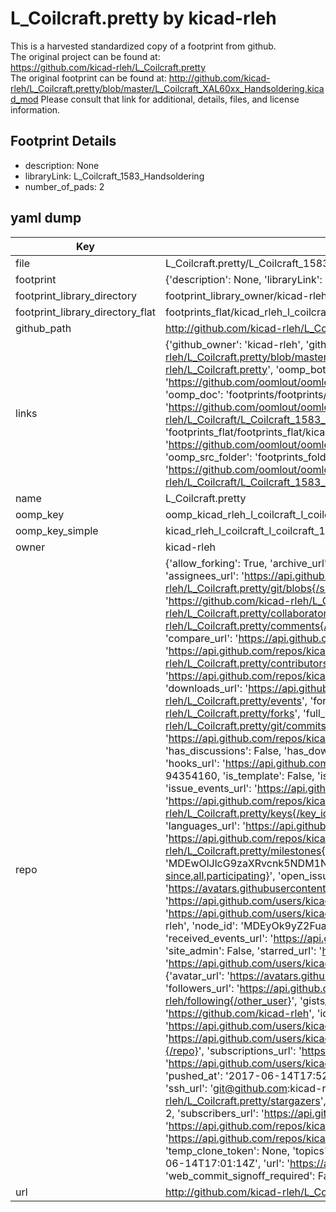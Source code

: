 # L_Coilcraft.pretty by kicad-rleh  
This is a harvested standardized copy of a footprint from github.  
The original project can be found at:  
https://github.com/kicad-rleh/L_Coilcraft.pretty  
The original footprint can be found at:
http://github.com/kicad-rleh/L_Coilcraft.pretty/blob/master/L_Coilcraft_XAL60xx_Handsoldering.kicad_mod
Please consult that link for additional, details, files, and license information.  
## Footprint Details
* description: None  
* libraryLink: L_Coilcraft_1583_Handsoldering  
* number_of_pads: 2  
## yaml dump  
| Key | Value |  
| --- | --- |  
| file | L_Coilcraft.pretty/L_Coilcraft_1583_Handsoldering.kicad_mod |  
| footprint | {'description': None, 'libraryLink': 'L_Coilcraft_1583_Handsoldering', 'number_of_pads': 2} |  
| footprint_library_directory | footprint_library_owner/kicad-rleh_L_Coilcraft.pretty |  
| footprint_library_directory_flat | footprints_flat/kicad_rleh_l_coilcraft_l_coilcraft_1583_handsoldering/working |  
| github_path | http://github.com/kicad-rleh/L_Coilcraft.pretty/blob/master/L_Coilcraft_1583_Handsoldering.kicad_mod |  
| links | {'github_owner': 'kicad-rleh', 'github_repo_name': 'L_Coilcraft.pretty', 'github_src': 'http://github.com/kicad-rleh/L_Coilcraft.pretty/blob/master/L_Coilcraft_XAL60xx_Handsoldering.kicad_mod', 'github_src_repo': 'https://github.com/kicad-rleh/L_Coilcraft.pretty', 'oomp_bot': 'footprints/kicad_rleh_l_coilcraft_l_coilcraft_1583_handsoldering/working', 'oomp_bot_github': 'https://github.com/oomlout/oomlout_oomp_footprint_bot/tree/main/footprints/kicad_rleh_l_coilcraft_l_coilcraft_1583_handsoldering/working', 'oomp_doc': 'footprints/footprints/kicad-rleh/L_Coilcraft/L_Coilcraft_1583_Handsoldering/working/', 'oomp_doc_github': 'https://github.com/oomlout/oomlout_oomp_footprint_doc/tree/main/footprints/footprints/kicad-rleh/L_Coilcraft/L_Coilcraft_1583_Handsoldering/working', 'oomp_src_flat': 'footprints_flat/footprints_flat/kicad_rleh_l_coilcraft_l_coilcraft_1583_handsoldering/working', 'oomp_src_flat_github': 'https://github.com/oomlout/oomlout_oomp_footprint_src/tree/main/footprints_flat/kicad_rleh_l_coilcraft_l_coilcraft_1583_handsoldering/working', 'oomp_src_folder': 'footprints_folder/footprints_folder/kicad-rleh/L_Coilcraft/L_Coilcraft_1583_Handsoldering/working', 'oomp_src_folder_github': 'https://github.com/oomlout/oomlout_oomp_footprint_src/tree/main/footprints_folder/kicad-rleh/L_Coilcraft/L_Coilcraft_1583_Handsoldering/working'} |  
| name | L_Coilcraft.pretty |  
| oomp_key | oomp_kicad_rleh_l_coilcraft_l_coilcraft_1583_handsoldering |  
| oomp_key_simple | kicad_rleh_l_coilcraft_l_coilcraft_1583_handsoldering |  
| owner | kicad-rleh |  
| repo | {'allow_forking': True, 'archive_url': 'https://api.github.com/repos/kicad-rleh/L_Coilcraft.pretty/{archive_format}{/ref}', 'archived': False, 'assignees_url': 'https://api.github.com/repos/kicad-rleh/L_Coilcraft.pretty/assignees{/user}', 'blobs_url': 'https://api.github.com/repos/kicad-rleh/L_Coilcraft.pretty/git/blobs{/sha}', 'branches_url': 'https://api.github.com/repos/kicad-rleh/L_Coilcraft.pretty/branches{/branch}', 'clone_url': 'https://github.com/kicad-rleh/L_Coilcraft.pretty.git', 'collaborators_url': 'https://api.github.com/repos/kicad-rleh/L_Coilcraft.pretty/collaborators{/collaborator}', 'comments_url': 'https://api.github.com/repos/kicad-rleh/L_Coilcraft.pretty/comments{/number}', 'commits_url': 'https://api.github.com/repos/kicad-rleh/L_Coilcraft.pretty/commits{/sha}', 'compare_url': 'https://api.github.com/repos/kicad-rleh/L_Coilcraft.pretty/compare/{base}...{head}', 'contents_url': 'https://api.github.com/repos/kicad-rleh/L_Coilcraft.pretty/contents/{+path}', 'contributors_url': 'https://api.github.com/repos/kicad-rleh/L_Coilcraft.pretty/contributors', 'created_at': '2017-06-14T17:01:14Z', 'default_branch': 'master', 'deployments_url': 'https://api.github.com/repos/kicad-rleh/L_Coilcraft.pretty/deployments', 'description': 'KiCAD Footprints: Coilcraft inductors', 'disabled': False, 'downloads_url': 'https://api.github.com/repos/kicad-rleh/L_Coilcraft.pretty/downloads', 'events_url': 'https://api.github.com/repos/kicad-rleh/L_Coilcraft.pretty/events', 'fork': False, 'forks': 0, 'forks_count': 0, 'forks_url': 'https://api.github.com/repos/kicad-rleh/L_Coilcraft.pretty/forks', 'full_name': 'kicad-rleh/L_Coilcraft.pretty', 'git_commits_url': 'https://api.github.com/repos/kicad-rleh/L_Coilcraft.pretty/git/commits{/sha}', 'git_refs_url': 'https://api.github.com/repos/kicad-rleh/L_Coilcraft.pretty/git/refs{/sha}', 'git_tags_url': 'https://api.github.com/repos/kicad-rleh/L_Coilcraft.pretty/git/tags{/sha}', 'git_url': 'git://github.com/kicad-rleh/L_Coilcraft.pretty.git', 'has_discussions': False, 'has_downloads': True, 'has_issues': True, 'has_pages': False, 'has_projects': True, 'has_wiki': True, 'homepage': None, 'hooks_url': 'https://api.github.com/repos/kicad-rleh/L_Coilcraft.pretty/hooks', 'html_url': 'https://github.com/kicad-rleh/L_Coilcraft.pretty', 'id': 94354160, 'is_template': False, 'issue_comment_url': 'https://api.github.com/repos/kicad-rleh/L_Coilcraft.pretty/issues/comments{/number}', 'issue_events_url': 'https://api.github.com/repos/kicad-rleh/L_Coilcraft.pretty/issues/events{/number}', 'issues_url': 'https://api.github.com/repos/kicad-rleh/L_Coilcraft.pretty/issues{/number}', 'keys_url': 'https://api.github.com/repos/kicad-rleh/L_Coilcraft.pretty/keys{/key_id}', 'labels_url': 'https://api.github.com/repos/kicad-rleh/L_Coilcraft.pretty/labels{/name}', 'language': None, 'languages_url': 'https://api.github.com/repos/kicad-rleh/L_Coilcraft.pretty/languages', 'license': None, 'merges_url': 'https://api.github.com/repos/kicad-rleh/L_Coilcraft.pretty/merges', 'milestones_url': 'https://api.github.com/repos/kicad-rleh/L_Coilcraft.pretty/milestones{/number}', 'mirror_url': None, 'name': 'L_Coilcraft.pretty', 'network_count': 0, 'node_id': 'MDEwOlJlcG9zaXRvcnk5NDM1NDE2MA==', 'notifications_url': 'https://api.github.com/repos/kicad-rleh/L_Coilcraft.pretty/notifications{?since,all,participating}', 'open_issues': 0, 'open_issues_count': 0, 'organization': {'avatar_url': 'https://avatars.githubusercontent.com/u/21282019?v=4', 'events_url': 'https://api.github.com/users/kicad-rleh/events{/privacy}', 'followers_url': 'https://api.github.com/users/kicad-rleh/followers', 'following_url': 'https://api.github.com/users/kicad-rleh/following{/other_user}', 'gists_url': 'https://api.github.com/users/kicad-rleh/gists{/gist_id}', 'gravatar_id': '', 'html_url': 'https://github.com/kicad-rleh', 'id': 21282019, 'login': 'kicad-rleh', 'node_id': 'MDEyOk9yZ2FuaXphdGlvbjIxMjgyMDE5', 'organizations_url': 'https://api.github.com/users/kicad-rleh/orgs', 'received_events_url': 'https://api.github.com/users/kicad-rleh/received_events', 'repos_url': 'https://api.github.com/users/kicad-rleh/repos', 'site_admin': False, 'starred_url': 'https://api.github.com/users/kicad-rleh/starred{/owner}{/repo}', 'subscriptions_url': 'https://api.github.com/users/kicad-rleh/subscriptions', 'type': 'Organization', 'url': 'https://api.github.com/users/kicad-rleh'}, 'owner': {'avatar_url': 'https://avatars.githubusercontent.com/u/21282019?v=4', 'events_url': 'https://api.github.com/users/kicad-rleh/events{/privacy}', 'followers_url': 'https://api.github.com/users/kicad-rleh/followers', 'following_url': 'https://api.github.com/users/kicad-rleh/following{/other_user}', 'gists_url': 'https://api.github.com/users/kicad-rleh/gists{/gist_id}', 'gravatar_id': '', 'html_url': 'https://github.com/kicad-rleh', 'id': 21282019, 'login': 'kicad-rleh', 'node_id': 'MDEyOk9yZ2FuaXphdGlvbjIxMjgyMDE5', 'organizations_url': 'https://api.github.com/users/kicad-rleh/orgs', 'received_events_url': 'https://api.github.com/users/kicad-rleh/received_events', 'repos_url': 'https://api.github.com/users/kicad-rleh/repos', 'site_admin': False, 'starred_url': 'https://api.github.com/users/kicad-rleh/starred{/owner}{/repo}', 'subscriptions_url': 'https://api.github.com/users/kicad-rleh/subscriptions', 'type': 'Organization', 'url': 'https://api.github.com/users/kicad-rleh'}, 'private': False, 'pulls_url': 'https://api.github.com/repos/kicad-rleh/L_Coilcraft.pretty/pulls{/number}', 'pushed_at': '2017-06-14T17:52:25Z', 'releases_url': 'https://api.github.com/repos/kicad-rleh/L_Coilcraft.pretty/releases{/id}', 'size': 1, 'ssh_url': 'git@github.com:kicad-rleh/L_Coilcraft.pretty.git', 'stargazers_count': 0, 'stargazers_url': 'https://api.github.com/repos/kicad-rleh/L_Coilcraft.pretty/stargazers', 'statuses_url': 'https://api.github.com/repos/kicad-rleh/L_Coilcraft.pretty/statuses/{sha}', 'subscribers_count': 2, 'subscribers_url': 'https://api.github.com/repos/kicad-rleh/L_Coilcraft.pretty/subscribers', 'subscription_url': 'https://api.github.com/repos/kicad-rleh/L_Coilcraft.pretty/subscription', 'svn_url': 'https://github.com/kicad-rleh/L_Coilcraft.pretty', 'tags_url': 'https://api.github.com/repos/kicad-rleh/L_Coilcraft.pretty/tags', 'teams_url': 'https://api.github.com/repos/kicad-rleh/L_Coilcraft.pretty/teams', 'temp_clone_token': None, 'topics': [], 'trees_url': 'https://api.github.com/repos/kicad-rleh/L_Coilcraft.pretty/git/trees{/sha}', 'updated_at': '2017-06-14T17:01:14Z', 'url': 'https://api.github.com/repos/kicad-rleh/L_Coilcraft.pretty', 'visibility': 'public', 'watchers': 0, 'watchers_count': 0, 'web_commit_signoff_required': False} |  
| url | http://github.com/kicad-rleh/L_Coilcraft.pretty |  


